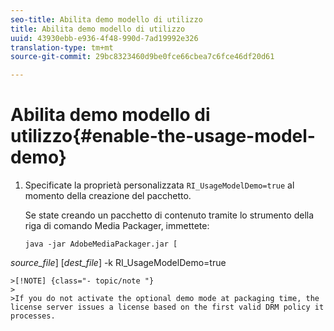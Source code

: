 ```yaml
---
seo-title: Abilita demo modello di utilizzo
title: Abilita demo modello di utilizzo
uuid: 43930ebb-e936-4f48-990d-7ad19992e326
translation-type: tm+mt
source-git-commit: 29bc8323460d9be0fce66cbea7c6fce46df20d61

---
```



# Abilita demo modello di utilizzo{#enable-the-usage-model-demo}

1. Specificate la proprietà personalizzata `RI_UsageModelDemo=true` al momento della creazione del pacchetto.

   Se state creando un pacchetto di contenuto tramite lo strumento della riga di comando Media Packager, immettete:

   ```
   java -jar AdobeMediaPackager.jar [
   
<i>source_file</i>] [<i>dest_file</i>] -k RI_UsageModelDemo=true

```
>[!NOTE] {class="- topic/note "}
>
>If you do not activate the optional demo mode at packaging time, the license server issues a license based on the first valid DRM policy it processes.

